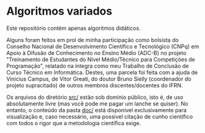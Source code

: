 # Algoritmos variados

Este repositório contém apenas algoritmos didáticos.

Alguns foram feitos em prol de minha participação como bolsista do Conselho Nacional de Desenvolvimento Científico e Tecnológico (CNPq) em Apoio à Difusão de Conhecimento no Ensino Médio (ADC-B) no projeto "Treinamento de Estudantes do Nível Médio/Técnico para Competições de Programação", relatado na íntegra como meu Trabalho de Conclusão de Curso Técnico em Informática. Destes, uma parcela foi feita com a ajuda de Vinicius Campus, de Vitor Greati, do doutor Bruno Sielly (coordenador do projeto supracitado) de outros membros discentes/docentes do IFRN.

Os arquivos do diretório <a href="src/">src/</a> estão sob domínio público, isto é, de uso absolutamente livre (mas você pode me pagar um lanche se quiser). No entanto, o conteúdo da pasta <a href="doc/">doc/</a> está disponível exclusivamente para visualização e, caso necessário, uma possivel citação de cunho científico com todos o rigor que a metodologia científica exige.
